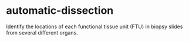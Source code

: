 # automatic-dissection
Identify the locations of each functional tissue unit (FTU) in biopsy slides from several different organs.
